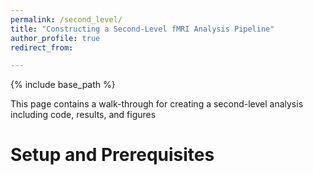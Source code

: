 ```yaml
---
permalink: /second_level/
title: "Constructing a Second-Level fMRI Analysis Pipeline"
author_profile: true
redirect_from: 

---
```


{% include base_path %}

This page contains a walk-through for creating a second-level analysis including code, results, and figures

Setup and Prerequisites
======